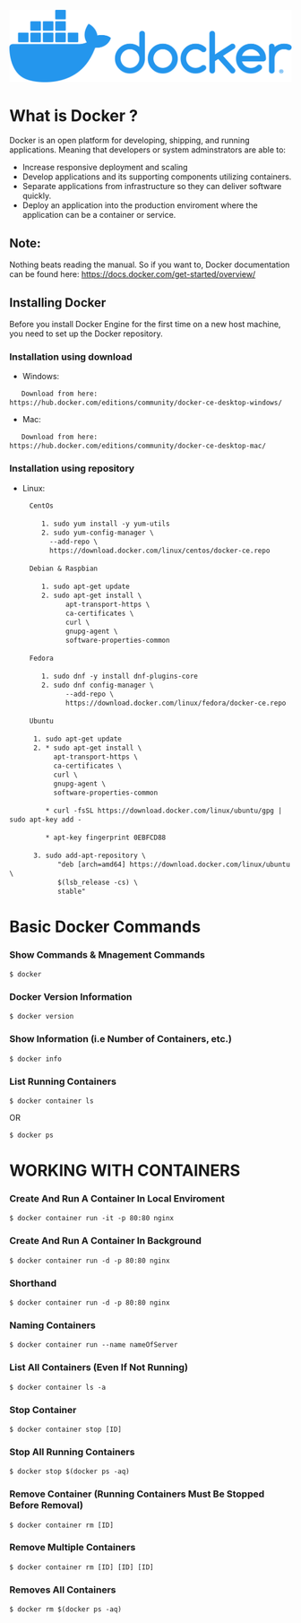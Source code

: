 ![Markdown Logo](DockerLogo.png)
# What is Docker ? 

Docker is an open platform for developing, shipping, and running applications. Meaning that developers or system adminstrators are able to: 

* Increase responsive deployment and scaling 
* Develop applications and its supporting components utilizing containers.
* Separate applications from infrastructure so they can deliver software quickly. 
* Deploy an application into the production enviroment where the application can be a container or service. 
  
 ## Note: 
 Nothing beats reading the manual. So if you want to, Docker documentation can be found here: https://docs.docker.com/get-started/overview/
 
 ## Installing Docker 
 Before you install Docker Engine for the first time on a new host machine, you need to set up the Docker repository. 
 
 ### Installation using download
 * Windows: 
 ```
    Download from here: https://hub.docker.com/editions/community/docker-ce-desktop-windows/

```  
  * Mac: 
```
   Download from here: https://hub.docker.com/editions/community/docker-ce-desktop-mac/
```

 ### Installation using repository
  * Linux: 
```
     CentOs
 
        1. sudo yum install -y yum-utils
        2. sudo yum-config-manager \
          --add-repo \
          https://download.docker.com/linux/centos/docker-ce.repo

     Debian & Raspbian 

        1. sudo apt-get update 
        2. sudo apt-get install \
              apt-transport-https \
              ca-certificates \
              curl \
              gnupg-agent \
              software-properties-common
    
     Fedora

        1. sudo dnf -y install dnf-plugins-core
        2. sudo dnf config-manager \
              --add-repo \
              https://download.docker.com/linux/fedora/docker-ce.repo
    
     Ubuntu
    
      1. sudo apt-get update
      2. * sudo apt-get install \
           apt-transport-https \
           ca-certificates \
           curl \
           gnupg-agent \
           software-properties-common
      
         * curl -fsSL https://download.docker.com/linux/ubuntu/gpg | sudo apt-key add -

         * apt-key fingerprint 0EBFCD88

      3. sudo add-apt-repository \
            "deb [arch=amd64] https://download.docker.com/linux/ubuntu \
            $(lsb_release -cs) \
            stable"

```

# Basic Docker Commands 


### Show Commands & Mnagement Commands

```
$ docker
```

### Docker Version Information

```
$ docker version
```

### Show Information (i.e Number of Containers, etc.)

```
$ docker info
```

### List Running Containers

```
$ docker container ls
```

OR

```
$ docker ps
```

# WORKING WITH CONTAINERS

### Create And Run A Container In Local Enviroment

```
$ docker container run -it -p 80:80 nginx
```

### Create And Run A Container In Background

```
$ docker container run -d -p 80:80 nginx
```

### Shorthand

```
$ docker container run -d -p 80:80 nginx
```

### Naming Containers

```
$ docker container run --name nameOfServer
```


### List All Containers (Even If Not Running)

```
$ docker container ls -a
```

### Stop Container

```
$ docker container stop [ID]
```

### Stop All Running Containers

```
$ docker stop $(docker ps -aq)
```

### Remove Container (Running Containers Must Be Stopped Before Removal)

```
$ docker container rm [ID]
```

### Remove Multiple Containers

```
$ docker container rm [ID] [ID] [ID]
```

### Removes All Containers

```
$ docker rm $(docker ps -aq)
```



